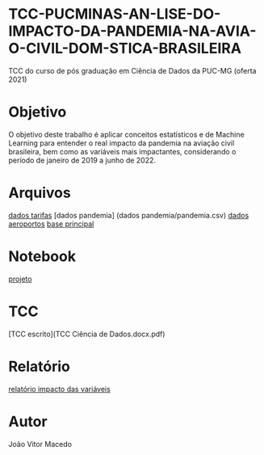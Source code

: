 # TCC-PUCMINAS-AN-LISE-DO-IMPACTO-DA-PANDEMIA-NA-AVIA-O-CIVIL-DOM-STICA-BRASILEIRA
TCC do curso de pós graduação em Ciência de Dados da PUC-MG (oferta 2021)
# Objetivo
O objetivo deste trabalho é aplicar conceitos estatísticos e de Machine Learning para entender o real impacto da pandemia na aviação civil brasileira, bem como as variáveis mais impactantes, considerando o período de janeiro de 2019 a junho de 2022.

# Arquivos
 [dados tarifas](https://github.com/joaomacedoDS/TCC-PUCMINAS-AN-LISE-DO-IMPACTO-DA-PANDEMIA-NA-AVIA-O-CIVIL-DOM-STICA-BRASILEIRA/tree/master/dados%20tarifas)
 [dados pandemia] (dados pandemia/pandemia.csv)
 [dados aeroportos](https://github.com/joaomacedoDS/TCC-PUCMINAS-AN-LISE-DO-IMPACTO-DA-PANDEMIA-NA-AVIA-O-CIVIL-DOM-STICA-BRASILEIRA/tree/master/dados%20aeroportos)
 [base principal](https://github.com/joaomacedoDS/TCC-PUCMINAS-AN-LISE-DO-IMPACTO-DA-PANDEMIA-NA-AVIA-O-CIVIL-DOM-STICA-BRASILEIRA/tree/master/dados%20aeroportos)

 # Notebook
 [projeto](https://github.com/joaomacedoDS/TCC-PUCMINAS-AN-LISE-DO-IMPACTO-DA-PANDEMIA-NA-AVIA-O-CIVIL-DOM-STICA-BRASILEIRA/blob/master/TCC_PUCMG_Jo%C3%A3o_Vitor_Macedo.ipynb)

 # TCC
 [TCC escrito](TCC Ciência de Dados.docx.pdf)

# Relatório
[relatório impacto das variáveis](relatorio_impacto_das_variaveis.html)
# Autor
João Vitor Macedo
